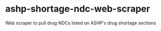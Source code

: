 # ashp-shortage-ndc-web-scraper
Web scraper to pull drug NDCs listed on ASHP's drug shortage sections

